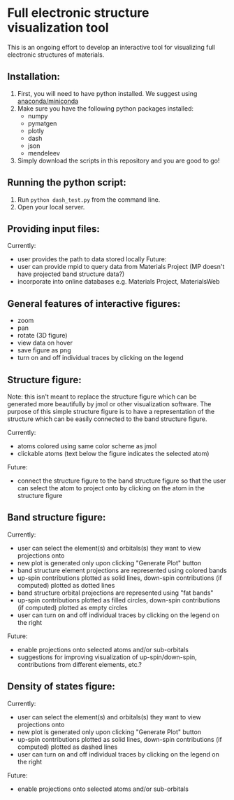 # Full electronic structure visualization tool

This is an ongoing effort to develop an interactive tool for visualizing full electronic structures of materials.


## Installation:
1. First, you will need to have python installed. We suggest using [anaconda/miniconda](https://conda.io/docs/user-guide/install/index.html)
2. Make sure you have the following python packages installed: 
	* numpy
	* pymatgen
	* plotly
	* dash
	* json
	* mendeleev
3. Simply download the scripts in this repository and you are good to go!


## Running the python script:
1. Run `python dash_test.py` from the command line.
2. Open your local server. 


## Providing input files:
Currently:
* user provides the path to data stored locally
Future:
* user can provide mpid to query data from Materials Project (MP doesn't have projected band structure data?)
* incorporate into online databases e.g. Materials Project, MaterialsWeb


## General features of interactive figures:
* zoom
* pan
* rotate (3D figure)
* view data on hover
* save figure as png
* turn on and off individual traces by clicking on the legend


## Structure figure:
Note: this isn't meant to replace the structure figure which can be generated more beautifully by jmol or other visualization software. The purpose of this simple structure figure is to have a representation of the structure which can be easily connected to the band structure figure.

Currently:
* atoms colored using same color scheme as jmol
* clickable atoms (text below the figure indicates the selected atom)

Future:
* connect the structure figure to the band structure figure so that the user can select the atom to project onto by clicking on the atom in the structure figure


## Band structure figure:
Currently:
* user can select the element(s) and orbitals(s) they want to view projections onto
* new plot is generated only upon clicking "Generate Plot" button
* band structure element projections are represented using colored bands
* up-spin contributions plotted as solid lines, down-spin contributions (if computed) plotted as dotted lines
* band structure orbital projections are represented using "fat bands" 
* up-spin contributions plotted as filled circles, down-spin contributions (if computed) plotted as empty circles
* user can turn on and off individual traces by clicking on the legend on the right

Future:
* enable projections onto selected atoms and/or sub-orbitals
* suggestions for improving visualization of up-spin/down-spin, contributions from different elements, etc.?


## Density of states figure:
Currently:
* user can select the element(s) and orbitals(s) they want to view projections onto
* new plot is generated only upon clicking "Generate Plot" button
* up-spin contributions plotted as solid lines, down-spin contributions (if computed) plotted as dashed lines
* user can turn on and off individual traces by clicking on the legend on the right

Future:
* enable projections onto selected atoms and/or sub-orbitals
